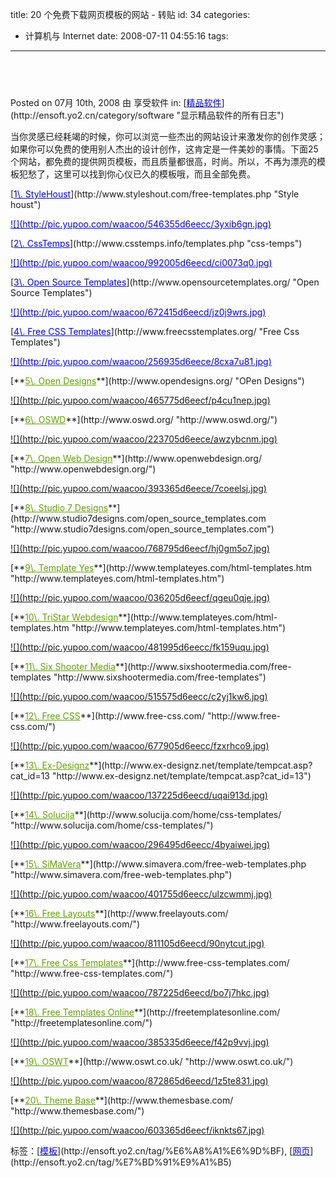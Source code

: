 title: 20 个免费下载网页模板的网站 - 转贴
id: 34
categories:
  - 计算机与 Internet
date: 2008-07-11 04:55:16
tags:
---

<div id="msgcns!9697D6160EFEBC17!1710" class="bvMsg"><div>

## [<u><font color="#0000ff"></font></u>](http://ensoft.yo2.cn/software/20-free-download-page-template-site.html "20 个免费下载网页模板的网站") 

<div>Posted on <span>07月 10th, 2008</span> 由 享受软件 in: [<u><font color="#0000ff">精品软件</font></u>](http://ensoft.yo2.cn/category/software "显示精品软件的所有日志") </div>
<div>
<div style="float:right;">

</div>

当你灵感已经耗竭的时候，你可以浏览一些杰出的网站设计来激发你的创作灵感；如果你可以免费的使用别人杰出的设计创作，这肯定是一件美妙的事情。下面25 个网站，都免费的提供网页模板，而且质量都很高，时尚。所以，不再为漂亮的模板犯愁了，这里可以找到你心仪已久的模板哦，而且全部免费。
<p>[<font color="#0000ff"><u>1\. StyleHoust</u></font>](http://www.styleshout.com/free-templates.php "Style houst")
<p><font color="#0000ff"><u>![](http://pic.yupoo.com/waacoo/546355d6eecc/3yxib6gn.jpg)</u></font>
<p>[<font color="#0000ff"><u>2\. CssTemps</u></font>](http://www.csstemps.info/templates.php "css-temps")
<p><font color="#0000ff"><u>![](http://pic.yupoo.com/waacoo/992005d6eecd/ci0073q0.jpg)</u></font>
<p>[<font color="#0000ff"><u>3\. Open Source Templates</u></font>](http://www.opensourcetemplates.org/ "Open Source Templates")
<p><font color="#0000ff"><u>![](http://pic.yupoo.com/waacoo/672415d6eecd/jz0j9wrs.jpg)</u></font>
<p>[<font color="#0000ff"><u>4\. Free CSS Templates</u></font>](http://www.freecsstemplates.org/ "Free Css Templates")
<p><font color="#0000ff"><u>![](http://pic.yupoo.com/waacoo/256935d6eece/8cxa7u81.jpg)</u></font>
<p>[**<span style="color:rgb(97,161,4);"><u>5\. Open Designs</u></span>**](http://www.opendesigns.org/ "OPen Designs")
<p><u>![](http://pic.yupoo.com/waacoo/465775d6eecf/p4cu1nep.jpg)</u>
<p>[**<span style="color:rgb(97,161,4);"><u>6\. OSWD</u></span>**](http://www.oswd.org/ "http://www.oswd.org/")
<p><u>![](http://pic.yupoo.com/waacoo/223705d6eece/awzybcnm.jpg)</u>
<p>[**<span style="color:rgb(97,161,4);"><u>7\. Open Web Design</u></span>**](http://www.openwebdesign.org/ "http://www.openwebdesign.org/")
<p><u>![](http://pic.yupoo.com/waacoo/393365d6eece/7coeelsj.jpg)</u>
<p>[**<span style="color:rgb(97,161,4);"><u>8\. Studio 7 Designs</u></span>**](http://www.studio7designs.com/open_source_templates.com "http://www.studio7designs.com/open_source_templates.com")
<p><u>![](http://pic.yupoo.com/waacoo/768795d6eecf/hj0gm5o7.jpg)</u>
<p>[**<span style="color:rgb(97,161,4);"><u>9\. Template Yes</u></span>**](http://www.templateyes.com/html-templates.htm "http://www.templateyes.com/html-templates.htm")
<p><u>![](http://pic.yupoo.com/waacoo/036205d6eecf/qgeu0qje.jpg)</u>
<p>[**<span style="color:rgb(97,161,4);"><u>10\. TriStar Webdesign</u></span>**](http://www.templateyes.com/html-templates.htm "http://www.templateyes.com/html-templates.htm")
<p><u>![](http://pic.yupoo.com/waacoo/481995d6eecc/fk159uqu.jpg)</u>
<p>[**<span style="color:rgb(97,161,4);"><u>11\. Six Shooter Media</u></span>**](http://www.sixshootermedia.com/free-templates "http://www.sixshootermedia.com/free-templates")
<p><u>![](http://pic.yupoo.com/waacoo/515575d6eecc/c2yj1kw6.jpg)</u>
<p>[**<span style="color:rgb(97,161,4);"><u>12\. Free CSS</u></span>**](http://www.free-css.com/ "http://www.free-css.com/")
<p><u>![](http://pic.yupoo.com/waacoo/677905d6eecc/fzxrhco9.jpg)</u>
<p>[**<span style="color:rgb(97,161,4);"><u>13\. Ex-Designz</u></span>**](http://www.ex-designz.net/template/tempcat.asp?cat_id=13 "http://www.ex-designz.net/template/tempcat.asp?cat_id=13")
<p><u>![](http://pic.yupoo.com/waacoo/137225d6eecd/uqai913d.jpg)</u>
<p>[**<span style="color:rgb(97,161,4);"><u>14\. Solucija</u></span>**](http://www.solucija.com/home/css-templates/ "http://www.solucija.com/home/css-templates/")
<p><u>![](http://pic.yupoo.com/waacoo/296495d6eecc/4byaiwei.jpg)</u>
<p>[**<span style="color:rgb(97,161,4);"><u>15\. SiMaVera</u></span>**](http://www.simavera.com/free-web-templates.php "http://www.simavera.com/free-web-templates.php")
<p><u>![](http://pic.yupoo.com/waacoo/401755d6eecc/ulzcwmmj.jpg)</u>
<p>[**<span style="color:rgb(97,161,4);"><u>16\. Free Layouts</u></span>**](http://www.freelayouts.com/ "http://www.freelayouts.com/")
<p><u>![](http://pic.yupoo.com/waacoo/811105d6eecd/90nytcut.jpg)</u>
<p>[**<span style="color:rgb(97,161,4);"><u>17\. Free Css Templates</u></span>**](http://www.free-css-templates.com/ "http://www.free-css-templates.com/")
<p><u>![](http://pic.yupoo.com/waacoo/787225d6eecd/bo7j7hkc.jpg)</u>
<p>[**<span style="color:rgb(97,161,4);"><u>18\. Free Templates Online</u></span>**](http://freetemplatesonline.com/ "http://freetemplatesonline.com/")
<p><u>![](http://pic.yupoo.com/waacoo/385335d6eece/f42p9vvj.jpg)</u>
<p>[**<span style="color:rgb(97,161,4);"><u>19\. OSWT</u></span>**](http://www.oswt.co.uk/ "http://www.oswt.co.uk/")
<p><u>![](http://pic.yupoo.com/waacoo/872865d6eecd/1z5te831.jpg)</u>
<p>[**<span style="color:rgb(97,161,4);"><u>20\. Theme Base</u></span>**](http://www.themesbase.com/ "http://www.themesbase.com/")
<p><u>![](http://pic.yupoo.com/waacoo/603365d6eecf/iknkts67.jpg)</u>
<p>标签：[<u><font color="#0000ff">模板</font></u>](http://ensoft.yo2.cn/tag/%E6%A8%A1%E6%9D%BF), [<u><font color="#0000ff">网页</font></u>](http://ensoft.yo2.cn/tag/%E7%BD%91%E9%A1%B5)
</p></p></p></p></p></p></p></p></p></p></p></p></p></p></p></p></p></p></p></p></p></p></p></p></div></div></div>